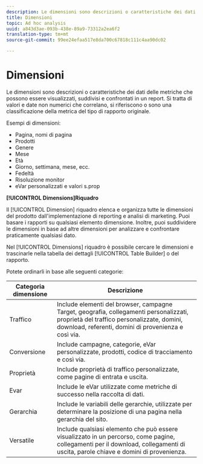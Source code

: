 ```yaml
---
description: Le dimensioni sono descrizioni o caratteristiche dei dati delle metriche che possono essere visualizzati, suddivisi e confrontati in un report. Si tratta di valori e date non numerici che correlano, si riferiscono o sono una classificazione della metrica del tipo di rapporto originale.
title: Dimensioni
topic: Ad hoc analysis
uuid: a843d3ae-093b-438e-89a9-73312a2ea6f2
translation-type: tm+mt
source-git-commit: 99ee24efaa517e8da700c67818c111c4aa90dc02

---
```



# Dimensioni

Le dimensioni sono descrizioni o caratteristiche dei dati delle metriche che possono essere visualizzati, suddivisi e confrontati in un report. Si tratta di valori e date non numerici che correlano, si riferiscono o sono una classificazione della metrica del tipo di rapporto originale.

Esempi di dimensioni:

* Pagina, nomi di pagina
* Prodotti
* Genere
* Mese
* Età
* Giorno, settimana, mese, ecc.
* Fedeltà
* Risoluzione monitor
* eVar personalizzati e valori s.prop

**[!UICONTROL Dimensions]Riquadro**

Il [!UICONTROL Dimension] riquadro elenca e organizza tutte le dimensioni del prodotto dall'implementazione di reporting e analisi di marketing. Puoi basare i rapporti su qualsiasi elemento dimensione. Inoltre, puoi suddividere le dimensioni in base ad altre dimensioni per analizzare e confrontare praticamente qualsiasi dato.

Nel [!UICONTROL Dimensions] riquadro è possibile cercare le dimensioni e trascinarle nella tabella dei dettagli [!UICONTROL Table Builder] o del rapporto.

Potete ordinarli in base alle seguenti categorie:

| Categoria dimensione | Descrizione |
|--- |--- |
| Traffico | Include elementi del browser, campagne Target, geografia, collegamenti personalizzati, proprietà del traffico personalizzate, domini, download, referenti, domini di provenienza e così via. |
| Conversione | Include campagne, categorie, eVar personalizzate, prodotti, codice di tracciamento e così via. |
| Proprietà | Include proprietà di traffico personalizzate, come pagine di entrata e uscita. |
| Evar | Include le eVar utilizzate come metriche di successo nella raccolta di dati. |
| Gerarchia | Include le variabili delle gerarchie, utilizzate per determinare la posizione di una pagina nella gerarchia del sito. |
| Versatile | Include qualsiasi elemento che può essere visualizzato in un percorso, come pagine, collegamenti per il download, collegamenti di uscita, parole chiave e domini di provenienza. |
